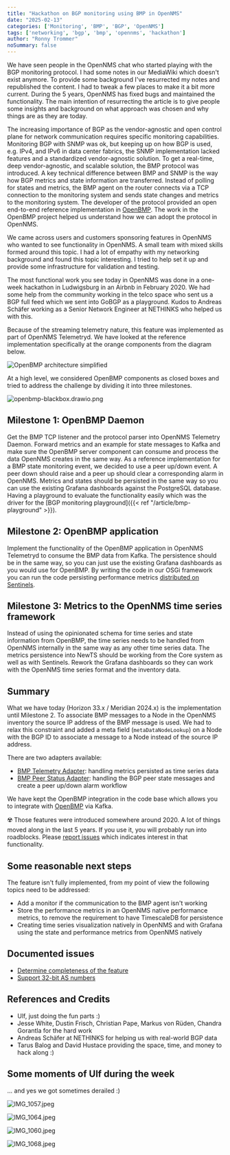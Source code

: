 ```yaml
---
title: "Hackathon on BGP monitoring using BMP in OpenNMS"
date: "2025-02-13"
categories: ['Monitoring', 'BMP', 'BGP', 'OpenNMS']
tags: ['networking', 'bgp', 'bmp', 'opennms', 'hackathon']
author: "Ronny Trommer"
noSummary: false
---
```

We have seen people in the OpenNMS chat who started playing with the BGP monitoring protocol.
I had some notes in our MediaWiki which doesn't exist anymore.
To provide some background I've resurrected my notes and republished the content.
I had to tweak a few places to make it a bit more current.
During the 5 years, OpenNMS has fixed bugs and maintained the functionality.
The main intention of resurrecting the article is to give people some insights and background on what approach was chosen and why things are as they are today.

The increasing importance of BGP as the vendor-agnostic and open control plane for network communication requires specific monitoring capabilities.
Monitoring BGP with SNMP was ok, but keeping up on how BGP is used, e.g. IPv4, and IPv6 in data center fabrics, the SNMP implementation lacked features and a standardized vendor-agnostic solution.
To get a real-time, deep vendor-agnostic, and scalable solution, the BMP protocol was introduced.
A key technical difference between BMP and SNMP is the way how BGP metrics and state information are transferred.
Instead of polling for states and metrics, the BMP agent on the router connects via a TCP connection to the monitoring system and sends state changes and metrics to the monitoring system.
The developer of the protocol provided an open end-to-end reference implementation in [OpenBMP](https://www.openbmp.org/).
The work in the OpenBMP project helped us understand how we can adopt the protocol in OpenNMS.

We came across users and customers sponsoring features in OpenNMS who wanted to see functionality in OpenNMS.
A small team with mixed skills formed around this topic.
I had a lot of empathy with my networking background and found this topic interesting. I tried to help set it up and provide some infrastructure for validation and testing.

The most functional work you see today in OpenNMS was done in a one-week hackathon in Ludwigsburg in an Airbnb in February 2020.
We had some help from the community working in the telco space who sent us a BGP full feed which we sent into GoBGP as a playground.
Kudos to Andreas Schäfer working as a Senior Network Engineer at NETHINKS who helped us with this.

Because of the streaming telemetry nature, this feature was implemented as part of OpenNMS Telemetryd.
We have looked at the reference implementation specifically at the orange components from the diagram below.

![OpenBMP architecture simplified](openbmp.drawio.png)

At a high level, we considered OpenBMP components as closed boxes and tried to address the challenge by dividing it into three milestones.

![openbmp-blackbox.drawio.png](openbmp-blackbox.drawio.png)

## Milestone 1: OpenBMP Daemon
Get the BMP TCP listener and the protocol parser into OpenNMS Telemetry Daemon.
Forward metrics and an example for state messages to Kafka and make sure the OpenBMP server component can consume and process the data OpenNMS creates in the same way.
As a reference implementation for a BMP state monitoring event, we decided to use a peer up/down event.
A peer down should raise and a peer up should clear a corresponding alarm in OpenNMS.
Metrics and states should be persisted in the same way so you can use the existing Grafana dashboards against the PostgreSQL database.
Having a playground to evaluate the functionality easily which was the driver for the [BGP monitoring playground]({{< ref "/article/bmp-playground" >}}).

## Milestone 2: OpenBMP application
Implement the functionality of the OpenBMP application in OpenNMS Telemetryd to consume the BMP data from Kafka.
The persistence should be in the same way, so you can just use the existing Grafana dashboards as you would use for OpenBMP.
By writing the code in our OSGi framework you can run the code persisting performance metrics [distributed on Sentinels](https://docs.opennms.com/horizon/33/reference/telemetryd/protocols/bmp/persisting-adapter.html#run-bmp-sentinel).

## Milestone 3: Metrics to the OpenNMS time series framework
Instead of using the opinionated schema for time series and state information from OpenBMP, the time series needs to be handled from OpenNMS internally in the same way as any other time series data.
The metrics persistence into NewTS should be working from the Core system as well as with Sentinels.
Rework the Grafana dashboards so they can work with the OpenNMS time series format and the inventory data.

## Summary
What we have today (Horizon 33.x / Meridian 2024.x) is the implementation until Milestone 2.
To associate BMP messages to a Node in the OpenNMS inventory the source IP address of the BMP message is used.
We had to relax this constraint and added a meta field (`metaDataNodeLookup`) on a Node with the BGP ID to associate a message to a Node instead of the source IP address.

There are two adapters available:
* [BMP Telemetry Adapter](https://docs.opennms.com/horizon/33/reference/telemetryd/protocols/bmp/adapter.html): handling metrics persisted as time series data
* [BMP Peer Status Adapter](https://docs.opennms.com/horizon/33/reference/telemetryd/protocols/bmp/peer-status.html): handling the BGP peer state messages and create a peer up/down alarm workflow

We have kept the OpenBMP integration in the code base which allows you to integrate with [OpenBMP](https://docs.opennms.com/horizon/33/reference/telemetryd/protocols/bmp/integration-adapter.html) via Kafka.

☢️ Those features were introduced somewhere around 2020.
A lot of things moved along in the last 5 years.
If you use it, you will probably run into roadblocks.
Please [report issues](https://issues.opennms.com) which indicates interest in that functionality.

## Some reasonable next steps

The feature isn't fully implemented, from my point of view the following topics need to be addressed:

* Add a monitor if the communication to the BMP agent isn't working
* Store the performance metrics in an OpenNMS native performance metrics, to remove the requirement to have TimescaleDB for persistence
* Creating time series visualization natively in OpenNMS and with Grafana using the state and performance metrics from OpenNMS natively

## Documented issues

* [Determine completeness of the feature](https://opennms.atlassian.net/browse/NMS-13054)
* [Support 32-bit AS numbers](https://opennms.atlassian.net/browse/NMS-13741)

## References and Credits
* Ulf, just doing the fun parts :)
* Jesse White, Dustin Frisch, Christian Pape, Markus von Rüden, Chandra Gorantla for the hard work
* Andreas Schäfer at NETHINKS for helping us with real-world BGP data
* Tarus Balog and David Hustace providing the space, time, and money to hack along :)

## Some moments of Ulf during the week

... and yes we got sometimes derailed :)

![IMG_1057.jpeg](IMG_1057.jpeg)

![IMG_1064.jpeg](IMG_1064.jpeg)

![IMG_1060.jpeg](IMG_1060.jpeg)

![IMG_1068.jpeg](IMG_1068.jpeg)

